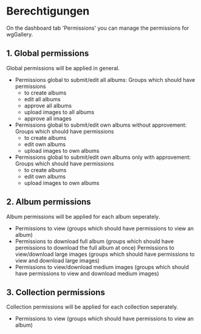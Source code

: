 # Berechtigungen

On the dashboard tab 'Permissions' you can manage the permissions for wgGallery.

## 1. Global permissions

Global permissions will be applied in general.

* Permissions global to submit/edit all albums:  Groups which should have permissions
  * to create albums 
  * edit all albums 
  * approve all albums 
  * upload images to all albums 
  * approve all images
* Permissions global to submit/edit own albums without approvement: Groups which should have permissions
  * to create albums 
  * edit own albums 
  * upload images to own albums
* Permissions global to submit/edit own albums only with approvement: Groups which should have permissions
  * to create albums 
  * edit own albums 
  * upload images to own albums

## 2. Album permissions

Album permissions will be applied for each album seperately.

* Permissions to view \(groups which should have permissions to view an album\) 
* Permissions to download full album \(groups which should have permissions to download the full album at once\) Permissions to view/download large images \(groups which should have permissions to view and download large images\) 
* Permissions to view/download medium images \(groups which should have permissions to view and download medium images\)

## 3. Collection permissions

Collection permissions will be applied for each collection seperately.

* Permissions to view \(groups which should have permissions to view an album\) 

